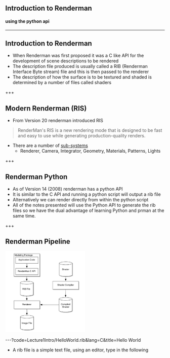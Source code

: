 ## Introduction to Renderman

#### using the python api

---

## Introduction to Renderman

- When Renderman was first proposed it was a C like API for the development of scene descriptions to be rendered
- The description file produced is usually called a RIB (Renderman Interface Byte stream) file and this is then passed to the renderer
- The description of how the surface is to be textured and shaded is determined by a number of files called shaders

+++

## Modern Renderman (RIS)

- From Version 20 renderman introduced RIS

> RenderMan's RIS is a new rendering mode that is designed to be fast and easy to use while generating production-quality renders.

- There are a number of [sub-systems](https://renderman.pixar.com/resources/RenderMan_20/risOverview.html) 
  - Renderer, Camera, Integrator, Geometry, Materials, Patterns, Lights

+++

## Renderman Python
- As of Version 14 (2008) renderman has a python API
- It is similar to the C API and running a python script will output a rib file 
- Alternatively we can render directly from within the python script
- All of the notes presented will use the Python API to generate the rib files so we have the dual advantage of learning Python and prman at the same time.

+++

## Renderman Pipeline

<img src="slides/lecture1/images/pipeline.png" width="50%">


---?code=Lecture1Intro/HelloWorld.rib&lang=C&title=Hello World
-  A rib file is a simple text file, using an editor, type in the following

